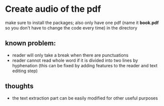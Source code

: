 # Create audio of the pdf

make sure to install the packages; also only have one pdf (name it **book.pdf** so you don't have to change the code every time) in the directory

## known problem: 
- reader will only take a break when there are punctuations
- reader cannot read whole word if it is divided into two lines by hyphenation (this can be fixed by adding features to the reader and text editing step)

## thoughts
- the text extraction part can be easily modified for other useful purposes
